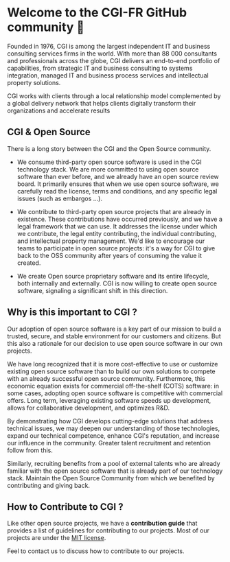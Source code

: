 # Welcome to the CGI-FR GitHub community 👋

Founded in 1976, CGI is among the largest independent IT and business consulting services firms in the world. With more than 88 000 consultants and professionals across the globe, CGI delivers an end-to-end portfolio of capabilities, from strategic IT and business consulting to systems integration, managed IT and business process services and intellectual property solutions. 

CGI works with clients through a local relationship model complemented by a global delivery network that helps clients digitally transform their organizations and accelerate results

## CGI & Open Source

There is a long story between the CGI and the Open Source community.

* We consume third-party open source software is used in the CGI technology stack. We are more committed to using open source software than ever before, and we already have an open source review board. It primarily ensures that when we use open source software, we carefully read the license, terms and conditions, and any specific legal issues (such as embargos ...).

* We contribute to third-party open source projects that are already in existence. These contributions have occurred previously, and we have a legal framework that we can use. It addresses the license under which we contribute, the legal entity contributing, the individual contributing, and intellectual property management. We'd like to encourage our teams to participate in open source projects: it's a way for CGI to give back to the OSS community after years of consuming the value it created.

* We create Open source proprietary software and its entire lifecycle, both internally and externally. CGI is now willing to create open source software, signaling a significant shift in this direction.

## Why is this important to CGI ?

Our adoption of open source software is a key part of our mission to build a trusted, secure, and stable environment for our customers and citizens. But this also a rationale for our decision to use open source software in our own projects.

We have long recognized that it is more cost-effective to use or customize existing open source software than to build our own solutions to compete with an already successful open source community. Furthermore, this economic equation exists for commercial off-the-shelf (COTS) software: in some cases, adopting open source software is competitive with commercial offers. Long term, leveraging existing software speeds up development, allows for collaborative development, and optimizes R&D.

By demonstrating how CGI develops cutting-edge solutions that address technical issues, we may deepen our understanding of those technologies, expand our technical competence, enhance CGI's reputation, and increase our influence in the community. Greater talent recruitment and retention follow from this.

Similarly, recruiting benefits from a pool of external talents who are already familiar with the open source software that is already part of our technology stack. Maintain the Open Source Community from which we benefited by contributing and giving back.

## How to Contribute to CGI ?

Like other open source projects, we have a **contribution guide** that provides a list of guidelines for contributing to our projects.
Most of our projects are under the [MIT license](https://opensource.org/licenses/MIT).

Feel to contact us to discuss how to contribute to our projects.
